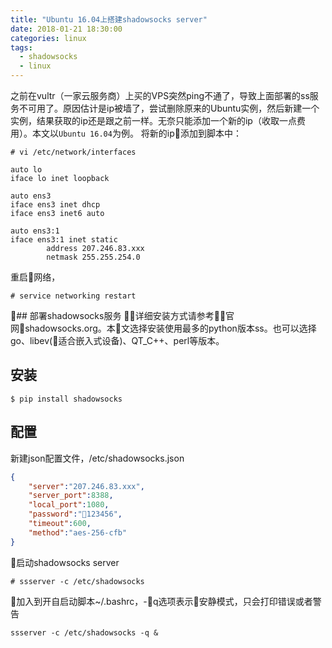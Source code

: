 ```yaml
---
title: "Ubuntu 16.04上搭建shadowsocks server"
date: 2018-01-21 18:30:00
categories: linux
tags:
  - shadowsocks
  - linux
---
```

之前在vultr（一家云服务商）上买的VPS突然ping不通了，导致上面部署的ss服务不可用了。原因估计是ip被墙了，尝试删除原来的Ubuntu实例，然后新建一个实例，结果获取的ip还是跟之前一样。无奈只能添加一个新的ip（收取一点费用）。本文以`Ubuntu 16.04`为例。
将新的ip添加到脚本中：
```
# vi /etc/network/interfaces

auto lo
iface lo inet loopback

auto ens3
iface ens3 inet dhcp
iface ens3 inet6 auto

auto ens3:1
iface ens3:1 inet static
        address 207.246.83.xxx
        netmask 255.255.254.0
```
重启网络，
```
# service networking restart
```

## 部署shadowsocks服务
详细安装方式请参考官网shadowsocks.org。本文选择安装使用最多的python版本ss。也可以选择go、libev(适合嵌入式设备)、QT_C++、perl等版本。
## 安装
```
$ pip install shadowsocks
```
## 配置
新建json配置文件，/etc/shadowsocks.json
```json
{
    "server":"207.246.83.xxx",
    "server_port":8388,
    "local_port":1080,
    "password":"123456",
    "timeout":600,
    "method":"aes-256-cfb"
}
```
启动shadowsocks server
```
# ssserver -c /etc/shadowsocks
```
加入到开自启动脚本~/.bashrc，-q选项表示安静模式，只会打印错误或者警告
```
ssserver -c /etc/shadowsocks -q &
```